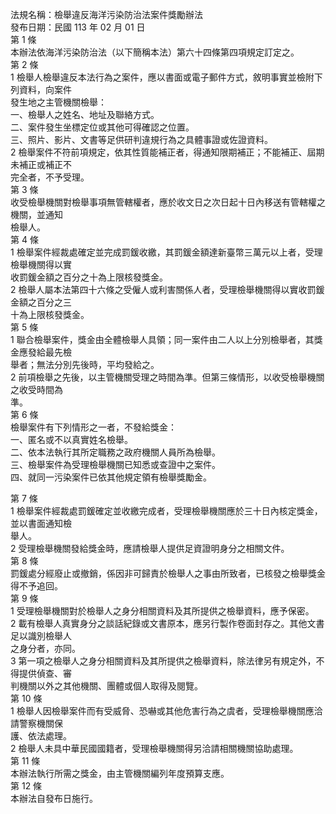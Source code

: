 法規名稱：檢舉違反海洋污染防治法案件獎勵辦法  
發布日期：民國 113 年 02 月 01 日  
第 1 條  
本辦法依海洋污染防治法（以下簡稱本法）第六十四條第四項規定訂定之。  
第 2 條  
1 檢舉人檢舉違反本法行為之案件，應以書面或電子郵件方式，敘明事實並檢附下列資料，向案件  
發生地之主管機關檢舉：  
一、檢舉人之姓名、地址及聯絡方式。  
二、案件發生坐標定位或其他可得確認之位置。  
三、照片、影片、文書等足供研判違規行為之具體事證或佐證資料。  
2 檢舉案件不符前項規定，依其性質能補正者，得通知限期補正；不能補正、屆期未補正或補正不  
完全者，不予受理。  
第 3 條  
收受檢舉機關對檢舉事項無管轄權者，應於收文日之次日起十日內移送有管轄權之機關，並通知  
檢舉人。  
第 4 條  
1 檢舉案件經裁處確定並完成罰鍰收繳，其罰鍰金額達新臺幣三萬元以上者，受理檢舉機關得以實  
收罰鍰金額之百分之十為上限核發獎金。  
2 檢舉人屬本法第四十六條之受僱人或利害關係人者，受理檢舉機關得以實收罰鍰金額之百分之三  
十為上限核發獎金。  
第 5 條  
1 聯合檢舉案件，獎金由全體檢舉人具領；同一案件由二人以上分別檢舉者，其獎金應發給最先檢  
舉者；無法分別先後時，平均發給之。  
2 前項檢舉之先後，以主管機關受理之時間為準。但第三條情形，以收受檢舉機關之收受時間為  
準。  
第 6 條  
檢舉案件有下列情形之一者，不發給獎金：  
一、匿名或不以真實姓名檢舉。  
二、依本法執行其所定職務之政府機關人員所為檢舉。  
三、檢舉案件為受理檢舉機關已知悉或查證中之案件。  
四、就同一污染案件已依其他規定領有檢舉獎勵金。  


第 7 條  
1 檢舉案件經裁處罰鍰確定並收繳完成者，受理檢舉機關應於三十日內核定獎金，並以書面通知檢  
舉人。  
2 受理檢舉機關發給獎金時，應請檢舉人提供足資證明身分之相關文件。  
第 8 條  
罰鍰處分經廢止或撤銷，係因非可歸責於檢舉人之事由所致者，已核發之檢舉獎金得不予追回。  
第 9 條  
1 受理檢舉機關對於檢舉人之身分相關資料及其所提供之檢舉資料，應予保密。  
2 載有檢舉人真實身分之談話紀錄或文書原本，應另行製作卷面封存之。其他文書足以識別檢舉人  
之身分者，亦同。  
3 第一項之檢舉人之身分相關資料及其所提供之檢舉資料，除法律另有規定外，不得提供偵查、審  
判機關以外之其他機關、團體或個人取得及閱覽。  
第 10 條  
1 檢舉人因檢舉案件而有受威脅、恐嚇或其他危害行為之虞者，受理檢舉機關應洽請警察機關保  
護、依法處理。  
2 檢舉人未具中華民國國籍者，受理檢舉機關得另洽請相關機關協助處理。  
第 11 條  
本辦法執行所需之獎金，由主管機關編列年度預算支應。  
第 12 條  
本辦法自發布日施行。  


